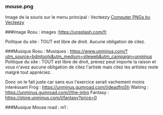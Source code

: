 ### mouse.png

Image de la souris sur le menu principal : Vecteezy <a href="https://www.vecteezy.com/free-png/computer">Computer PNGs by Vecteezy</a>

###Image Rosu :
images :https://unsplash.com/fr

Politque du site : TOUT est libre de droit. Aucune obligation de citez.

###Musique Rosu :
Musiques : https://www.unminus.com/?utm_source=bdmtools&utm_medium=siteweb&utm_campaign=unminus
Politique du site : TOUT est libre de droit, prenez peut importe la raison et vous n'avez aucune obligation de citez l'artiste mais citez les artistes reste malgré tout appréciez.

Donc on le fait juste car sans eux l'exercice serait vachement moins interéssant
Frog : https://unminus.gumroad.com/l/deadfro5h
Waiting : https://unminus.gumroad.com/l/the-intro
Fantasy : https://store.unminus.com/l/fantasy?price=0

###Musique Mouse road :
m1 :
